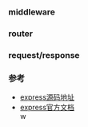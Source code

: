 


### middleware  

### router  

### request/response  



### 参考  
- [express源码地址](https://github.com/expressjs/express/tree/master/lib)  
- [express官方文档](https://expressjs.com/)  
w